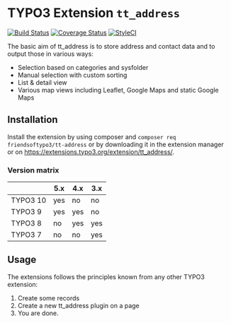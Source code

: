 # TYPO3 Extension `tt_address`

[![Build Status](https://travis-ci.org/FriendsOfTYPO3/tt_address.svg?branch=master)](https://travis-ci.org/FriendsOfTYPO3/tt_address)
[![Coverage Status](https://coveralls.io/repos/github/FriendsOfTYPO3/tt_address/badge.svg?branch=master)](https://coveralls.io/github/FriendsOfTYPO3/tt_address?branch=master)
[![StyleCI](https://styleci.io/repos/51592958/shield?branch=master)](https://styleci.io/repos/51592958/)

The basic aim of tt_address is to store address and contact data and to output those in various ways:

- Selection based on categories and sysfolder
- Manual selection with custom sorting
- List & detail view
- Various map views including Leaflet, Google Maps and static Google Maps

## Installation

Install the extension by using composer and `composer req friendsoftypo3/tt-address` or by downloading it in the extension manager or on https://extensions.typo3.org/extension/tt_address/.

### Version matrix

|          | 5.x | 4.x | 3.x |
| -------- | --- | --- | --- |
| TYPO3 10 | yes | no  | no  |
| TYPO3 9  | yes | yes | no  |
| TYPO3 8  | no  | yes | yes |
| TYPO3 7  | no  | no  | yes |

## Usage

The extensions follows the principles known from any other TYPO3 extension:

1. Create some records
2. Create a new tt_address plugin on a page
3. You are done.
